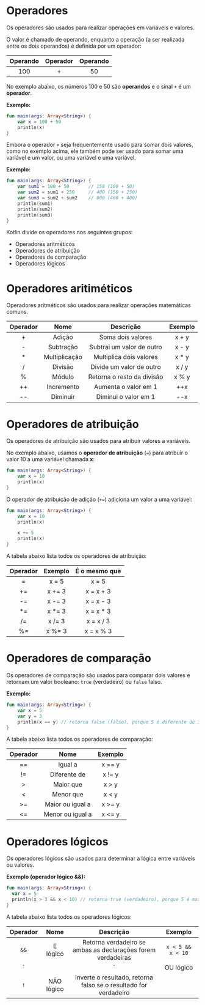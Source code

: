 # Operadores

Os operadores são usados para realizar operações em variáveis e valores.

O valor é chamado de operando, enquanto a operação (a ser realizada entre os dois operandos) é definida por um operador:

Operando | Operador | Operando
:-------:| :------: | :------:
   100   |    +     |    50

No exemplo abaixo, os números 100 e 50 são **operandos** e o sinal `+` é um **operador**.

**Exemplo:**

```kotlin runnable
fun main(args: Array<String>) {
    var x = 100 + 50
    println(x) 
}
```

Embora o operador `+` seja frequentemente usado para somar dois valores, como no exemplo acima, ele também pode ser usado para somar uma variável e um valor, ou uma variável e uma variável.

**Exemplo:**

```kotlin runnable
fun main(args: Array<String>) {
    var sum1 = 100 + 50       // 150 (100 + 50)
    var sum2 = sum1 + 250     // 400 (150 + 250)
    var sum3 = sum2 + sum2    // 800 (400 + 400)
    println(sum1) 
    println(sum2) 
    println(sum3)
}
```

Kotlin divide os operadores nos seguintes grupos:

- Operadores aritméticos
- Operadores de atribuição
- Operadores de comparação
- Operadores lógicos

# Operadores aritiméticos

Operadores aritméticos são usados para realizar operações matemáticas comuns.

Operador | Nome          | Descrição                  | Exemplo
:-------:| :-----------: | :------------------------: | :-------:
    +    | Adição        | Soma dois valores          | x + y
    -    | Subtração     | Subtrai um valor de outro  | x - y
    *    | Multiplicação | Multiplica dois valores    | x * y 
    /    | Divisão       | Divide um valor de outro   | x / y
    %    | Módulo        | Retorna o resto da divisão | x % y
    ++   | Incremento    | Aumenta o valor em 1       | ++x
    --   | Diminuir      | Diminui o valor em 1       | --x

# Operadores de atribuição

Os operadores de atribuição são usados para atribuir valores a variáveis.

No exemplo abaixo, usamos o **operador de atribuição** (`=`) para atribuir o valor 10 a uma variável chamada **x**:

```kotlin runnable
fun main(args: Array<String>) {
    var x = 10
    println(x) 
}
```

O operador de atribuição de adição (`+=`) adiciona um valor a uma variável:

```kotlin runnable
fun main(args: Array<String>) {
    var x = 10
    println(x) 

    x += 5
    println(x) 
}
```

A tabela abaixo lista todos os operadores de atribuição:

Operador | Exemplo | É o mesmo que 
:-------:| :-----: | :-----------: 
    =    |  x = 5  |   x = 5     
    +=   |  x += 3 |   x = x + 3
    -=   |  x -= 3 |   x = x - 3
    *=   |  x *= 3 |   x = x * 3
    /=   |  x /= 3 |   x = x / 3
    %=   |  x %= 3 |   x = x % 3

# Operadores de comparação

Os operadores de comparação são usados para comparar dois valores e retornam um valor booleano: `true` (verdadeiro) ou `false` falso.

**Exemplo:** 

```kotlin runnable
fun main(args: Array<String>) {  
    var x = 5
    var y = 3
    println(x == y) // retorna false (falso), porque 5 é diferente de 3
}
```

A tabela abaixo lista todos os operadores de comparação:

Operador | Nome             | Exemplo
:-------:| :--------------: | :-------:
    ==   | Igual a          | x == y
    !=   | Diferente de     | x != y
    >    | Maior que        | x > y
    <    | Menor que        | x < y
    >=   | Maior ou igual a | x >= y
    <=   | Menor ou igual a | x <= y

# Operadores lógicos

Os operadores lógicos são usados para determinar a lógica entre variáveis ou valores.

**Exemplo (operador lógico &&):**

```kotlin runnable
fun main(args: Array<String>) {  
  var x = 5
  println(x > 3 && x < 10) // retorna true (verdadeiro), porque 5 é maior que 3 E 5 menor que 10
}
```

A tabela abaixo lista todos os operadores lógicos:

Operador | Nome       | Descrição                                                        | Exemplo
:-------:| :--------: | :--------------------------------------------------------------: | :--------------:
   `&&`  | E lógico   | Retorna verdadeiro se ambas as declarações forem verdadeiras     | `x < 5 &&  x < 10`
   `||`  | OU lógico  | Retorna verdadeiro se uma das afirmações for verdadeira          | `x < 5 || x < 4`
   `!`   | NÃO lógico | Inverte o resultado, retorna falso se o resultado for verdadeiro | 
